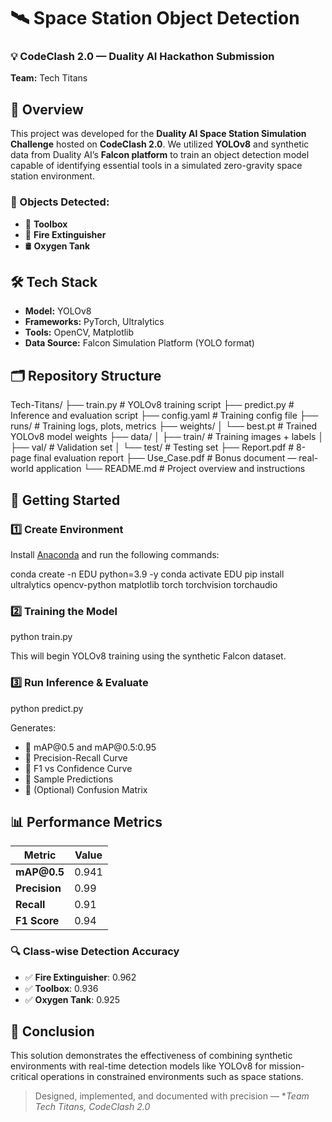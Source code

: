 # 🛰️ Space Station Object Detection  
### 💡 CodeClash 2.0 — Duality AI Hackathon Submission  
**Team:** Tech Titans 


## 🧩 Overview

This project was developed for the **Duality AI Space Station Simulation Challenge** hosted on **CodeClash 2.0**. We utilized **YOLOv8** and synthetic data from Duality AI’s **Falcon platform** to train an object detection model capable of identifying essential tools in a simulated zero-gravity space station environment.  

### 🎯 Objects Detected:
- 🔧 **Toolbox**  
- 🧯 **Fire Extinguisher**  
- 🛢️ **Oxygen Tank**  


## 🛠️ Tech Stack

- **Model:** YOLOv8  
- **Frameworks:** PyTorch, Ultralytics  
- **Tools:** OpenCV, Matplotlib  
- **Data Source:** Falcon Simulation Platform (YOLO format)  


## 🗂️ Repository Structure

Tech-Titans/
├── train.py               # YOLOv8 training script
├── predict.py             # Inference and evaluation script
├── config.yaml            # Training config file
├── runs/                  # Training logs, plots, metrics
├── weights/
│   └── best.pt            # Trained YOLOv8 model weights
├── data/
│   ├── train/             # Training images + labels
│   ├── val/               # Validation set
│   └── test/              # Testing set
├── Report.pdf             # 8-page final evaluation report
├── Use\_Case.pdf           # Bonus document — real-world application
└── README.md              # Project overview and instructions



## 🚀 Getting Started

### 1️⃣ Create Environment

Install [Anaconda](https://www.anaconda.com/products/distribution) and run the following commands:

conda create -n EDU python=3.9 -y
conda activate EDU
pip install ultralytics opencv-python matplotlib torch torchvision torchaudio


### 2️⃣ Training the Model


python train.py


This will begin YOLOv8 training using the synthetic Falcon dataset.

### 3️⃣ Run Inference & Evaluate


python predict.py

Generates:

* 🔹 mAP\@0.5 and mAP\@0.5:0.95
* 🔹 Precision-Recall Curve
* 🔹 F1 vs Confidence Curve
* 🔹 Sample Predictions
* 🔹 (Optional) Confusion Matrix


## 📊 Performance Metrics

| Metric        | Value |
| ------------- | ----- |
| **mAP\@0.5**  | 0.941 |
| **Precision** | 0.99  |
| **Recall**    | 0.91  |
| **F1 Score**  | 0.94  |

### 🔍 Class-wise Detection Accuracy

* ✅ **Fire Extinguisher**: 0.962
* ✅ **Toolbox**: 0.936
* ✅ **Oxygen Tank**: 0.925


## 🏁 Conclusion

This solution demonstrates the effectiveness of combining synthetic environments with real-time detection models like YOLOv8 for mission-critical operations in constrained environments such as space stations.

> Designed, implemented, and documented with precision — **Team Tech Titans, CodeClash 2.0*
